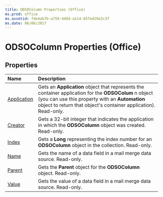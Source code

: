 ```yaml
---
title: ODSOColumn Properties (Office)
ms.prod: office
ms.assetid: fde4ab7b-a759-440d-a114-857ed29a3c3f
ms.date: 06/08/2017
---
```



# ODSOColumn Properties (Office)

## Properties



|**Name**|**Description**|
|:-----|:-----|
|[Application](odsocolumn-application-property-office.md)|Gets an **Application** object that represents the container application for the **ODSOColum** n object (you can use this property with an **Automation** object to return that object's container application). Read-only.|
|[Creator](odsocolumn-creator-property-office.md)|Gets a 32-bit integer that indicates the application in which the **ODSOColumn** object was created. Read-only.|
|[Index](odsocolumn-index-property-office.md)|Gets a **Long** representing the index number for an **ODSOColumn** object in the collection. Read-only.|
|[Name](odsocolumn-name-property-office.md)|Gets the name of a data field in a mail merge data source. Read-only.|
|[Parent](odsocolumn-parent-property-office.md)|Gets the **Parent** object for the **ODSOColumn** object. Read-only.|
|[Value](odsocolumn-value-property-office.md)|Gets the value of a data field in a mail merge data source. Read-only.|

